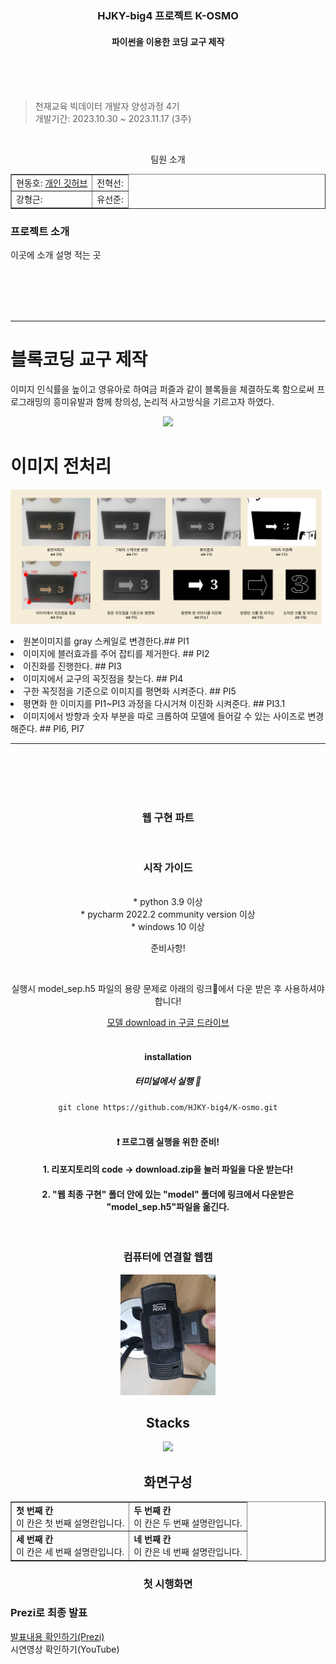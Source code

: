 <h3 align="center"> HJKY-big4 프로젝트 K-OSMO </h3>
<h4 align="center"> 파이썬을 이용한 코딩 교구 제작 </h4>
<br><br>

<br>

> 천재교육 빅데이터 개발자 양성과정 4기 <br>
> 개발기간: 2023.10.30 ~ 2023.11.17 (3주)

<br>
<div align="center">
  <p> 팀원 소개 </p>
  <table border="1">
    <tr>
      <td>현동호: <a href="https://github.com/donghohyun" >개인 깃허브</a>
        </td>
      <td>전혁선: </td>
    </tr>
    <tr>
      <td>강형근: </td>
      <td>유선준: </td>
    </tr>
  </table> 
</div>

<div>
  <h3> 프로젝트 소개 </h3>
  <p> 이곳에 소개 설명 적는 곳 </p>
</div>

<br><br><br><br>

---
# 블록코딩 교구 제작
이미지 인식률을 높이고 영유아로 하여금 퍼즐과 같이 블록들을 체결하도록 함으로써 프로그래밍의 흥미유발과 함께 창의성, 논리적 사고방식을 기르고자 하였다.
<p align="center">
  <img src="https://github.com/HJKY-big4/K-osmo/assets/139213175/f306cb8e-1ea5-46f8-9ac9-3f2113f3a2f5">
</p
- 퍼즐과 같은 체결방식을 통해 이미지 인식 시 회전을 고려하지 않아도 되도록 하였다.
- 블록을 넣는 가이드를 제공해줌으로써 아이들에게 재미요소를 추가해주며, 이미지 인식 시 이미지에서 블록의 평면화가 용이해짐
- 대비가 강한 색감을 이용하여 이미지 인식률을 높이고자 하였다.

----
# 이미지 전처리
<p align="center">
  <img src="img_data/image/전처리 전체.png" weight = "500">
</p
  
 - 원본이미지를 gray 스케일로 변경한다.## PI1
 - 이미지에 블러효과를 주어 잡티를 제거한다. ## PI2
 - 이진화를 진행한다. ## PI3
 - 이미지에서 교구의 꼭짓점을 찾는다. ## PI4
 - 구한 꼭짓점을 기준으로 이미지를 평면화 시켜준다. ## PI5
 - 평면화 한 이미지를 PI1~PI3 과정을 다시거쳐 이진화 시켜준다. ## PI3.1 
 - 이미지에서 방향과 숫자 부분을 따로 크롭하여 모델에 들어갈 수 있는 사이즈로 변경해준다. ## PI6, PI7

---
<br><br><br><br>
<h3 align="center"> 웹 구현 파트 </h3>
<br>

<div align="center">
  <h3> 시작 가이드 </h3>
  <br>
  * python 3.9 이상 <br>
  * pycharm 2022.2 community version 이상 <br>
  * windows 10 이상 <br>

  <p> 준비사항! </p>
  <br>
  <p> 실행시 model_sep.h5 파일의 용량 문제로 아래의 링크🔽에서 다운 받은 후 사용하셔야 합니다! </p>
  <div>
    <a href="https://drive.google.com/file/d/1TLBhdzT16R-N0e9M8J_2Npd6r9jqZqGj/view?usp=drive_link"> 모델 download in 구글 드라이브 </a>
  </div>
  <br>
  
  <h4> installation </h4> 
  <h5> 터미널에서 실행 🔽 </h5>
  <code>git clone https://github.com/HJKY-big4/K-osmo.git</code>
</div>

<div>

  <br>

  <h4 align="center"> ❗️ 프로그램 실행을 위한 준비!  </h4>
  <h4 align="center"> 1. 리포지토리의 code -> download.zip을 눌러 파일을 다운 받는다! </h4>
  <h4 align="center"> 2. "웹 최종 구현" 폴더 안에 있는 "model" 폴더에 링크에서 다운받은 "model_sep.h5"파일을 옮긴다. </h4>
  <br>

  <div align="center"> 
    <h3> 컴퓨터에 연결할 웹캠 </h3>
    <img src="웹 구현 최종/이미지파일/camera.jpg" width="30%" heigt="30%" alt="필요한_카메라">
  </div>

  
</div>

<div align="center">
  <h2> Stacks </h2>
  <div>
    <img src="https://img.shields.io/badge/Python-3776AB?style=flat&logo=Python&logoColor=white"/>
    

  </div>
</div>

<div align="center">
  <h2> 화면구성 </h2>
  <table border="1">
    <tr>
      <td>
        <strong>첫 번째 칸</strong><br>
        이 칸은 첫 번째 설명란입니다.
      </td>
      <td>
        <strong>두 번째 칸</strong><br>
        이 칸은 두 번째 설명란입니다.
      </td>
    </tr>
    <tr>
      <td>
        <strong>세 번째 칸</strong><br>
        이 칸은 세 번째 설명란입니다.
      </td>
      <td>
        <strong>네 번째 칸</strong><br>
        이 칸은 네 번째 설명란입니다.
      </td>
    </tr>
  </table>
</div>


<h3 align="center"> 첫 시행화면 </h3>

<div>
  <h3> Prezi로 최종 발표 </h3>
  <a href="https://prezi.com/view/qUNAH6YLxnHAxNKfAUKP/">발표내용 확인하기(Prezi)</a>

  <br>
  <a style="color: inherit; text-decoration: none;" href="https://youtu.be/IRs1-0oI75o"> 시연영상 확인하기(YouTube) </a>
</div>
